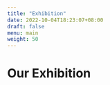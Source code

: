 ```yaml
---
title: "Exhibition"
date: 2022-10-04T18:23:07+08:00
draft: false
menu: main
weight: 50
---
```


# Our Exhibition